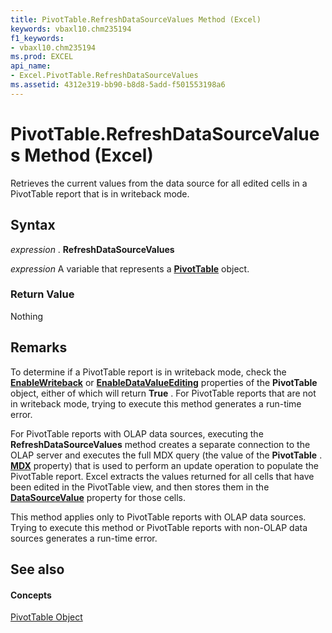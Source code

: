```yaml
---
title: PivotTable.RefreshDataSourceValues Method (Excel)
keywords: vbaxl10.chm235194
f1_keywords:
- vbaxl10.chm235194
ms.prod: EXCEL
api_name:
- Excel.PivotTable.RefreshDataSourceValues
ms.assetid: 4312e319-bb90-b8d8-5add-f501553198a6
---
```



# PivotTable.RefreshDataSourceValues Method (Excel)

Retrieves the current values from the data source for all edited cells in a PivotTable report that is in writeback mode.


## Syntax

 _expression_ . **RefreshDataSourceValues**

 _expression_ A variable that represents a **[PivotTable](pivottable-object-excel.md)** object.


### Return Value

Nothing


## Remarks

To determine if a PivotTable report is in writeback mode, check the  **[EnableWriteback](pivottable-enablewriteback-property-excel.md)** or **[EnableDataValueEditing](pivottable-enabledatavalueediting-property-excel.md)** properties of the **PivotTable** object, either of which will return **True** . For PivotTable reports that are not in writeback mode, trying to execute this method generates a run-time error.

For PivotTable reports with OLAP data sources, executing the  **RefreshDataSourceValues** method creates a separate connection to the OLAP server and executes the full MDX query (the value of the **PivotTable** . **[MDX](pivottable-mdx-property-excel.md)** property) that is used to perform an update operation to populate the PivotTable report. Excel extracts the values returned for all cells that have been edited in the PivotTable view, and then stores them in the **[DataSourceValue](pivotcell-datasourcevalue-property-excel.md)** property for those cells.

This method applies only to PivotTable reports with OLAP data sources. Trying to execute this method or PivotTable reports with non-OLAP data sources generates a run-time error.


## See also


#### Concepts


[PivotTable Object](pivottable-object-excel.md)

